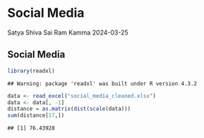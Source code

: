 Social Media
================
Satya Shiva Sai Ram Kamma
2024-03-25

## Social Media

``` r
library(readxl)
```

    ## Warning: package 'readxl' was built under R version 4.3.2

``` r
data <- read_excel("social_media_cleaned.xlsx")
data <- data[, -1]
distance = as.matrix(dist(scale(data)))
sum(distance[17,])
```

    ## [1] 76.43928
